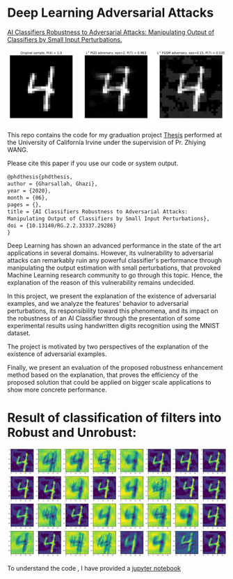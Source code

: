 # Deep Learning Adversarial Attacks
[AI Classifiers Robustness to Adversarial Attacks:  Manipulating Output of Classifiers by Small Input  Perturbations.](http://dx.doi.org/10.13140/RG.2.2.33337.29286)

![](https://github.com/ghazigh/Deep-Learning-Adversarial-Attacks/blob/112a4b07fd1b0380fb9aad1176f4eb98147db27d/Adv%20Example.jpg)

This repo contains the code for my graduation project [Thesis](http://dx.doi.org/10.13140/RG.2.2.33337.29286) performed at the University of California Irvine under the supervision of Pr. Zhiying WANG.

Please cite this paper if you use our code or system output.
```
@phdthesis{phdthesis,
author = {Gharsallah, Ghazi},
year = {2020},
month = {06},
pages = {},
title = {AI Classifiers Robustness to Adversarial Attacks: Manipulating Output of Classifiers by Small Input Perturbations},
doi = {10.13140/RG.2.2.33337.29286}
}
```

Deep Learning has shown an advanced performance in the state of the art applications in several domains. However, its vulnerability to adversarial attacks can remarkably ruin any powerful classifier's performance through manipulating the output estimation with small perturbations, that provoked Machine Learning research community to go through this topic. Hence, the explanation of the reason of this vulnerability remains undecided.

In this project, we present the explanation of the existence of adversarial examples, and we analyze the features' behavior to adversarial perturbations, its responsibility toward this phenomena, and its impact on the robustness of an AI Classifier through the presentation of some experimental results using handwritten digits recognition using the MNIST dataset.

The project is motivated by two perspectives of the explanation of the existence of adversarial examples.

Finally, we present an evaluation of the proposed robustness enhancement method based on the explanation, that proves the efficiency of the proposed solution that could be applied on bigger scale applications to show more concrete performance.

# Result of classification of filters into Robust and Unrobust:
![](https://github.com/ghazigh/Deep-Learning-Adversarial-Attacks/blob/112a4b07fd1b0380fb9aad1176f4eb98147db27d/output_page-0001.jpg)

To understand the code , I have provided a [jupyter notebook](https://github.com/ghazigh/Deep-Learning-Adversarial-Attacks/blob/5e484369c50eb6cef8dba079edac21bcf3a121a8/Creation_And_Study_Of_Adversarial_Examples.ipynb)
